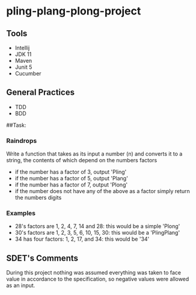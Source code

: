 # pling-plang-plong-project

## Tools
- Intellij
- JDK 11
- Maven
- Junit 5
- Cucumber

## General Practices
- TDD
- BDD

##Task:
### Raindrops
Write a function that takes as its input a number (n) and converts it to a string, the contents of which depend on the numbers factors

- if the number has a factor of 3, output 'Pling'
- if the number has a factor of 5, output 'Plang'
- if the number has a factor of 7, output 'Plong'
- if the number does not have any of the above as a factor simply return the numbers digits


### Examples

- 28's factors are 1, 2, 4, 7, 14 and 28: this would be a simple 'Plong'
- 30's factors are 1, 2, 3, 5, 6, 10, 15, 30: this would be a 'PlingPlang'
- 34 has four factors: 1, 2, 17, and 34: this would be '34'



## SDET's Comments

During this project nothing was assumed everything was taken to face value in accordance to the specification, so negative values were allowed as an input.
